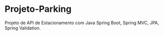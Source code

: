 # Projeto-Parking
Projeto de API de Estacionamento com Java Spring Boot, Spring MVC, JPA, Spring Validation.
